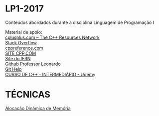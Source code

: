 # LP1-2017
Conteúdos abordados durante a disciplina Linguagem de Programação I

Material de apoio: \
[cplusplus.com – The C++ Resources Network](http://www.cplusplus.com/) \
[Stack Overflow](http://stackoverflow.com/) \
[cppreference.com](http://en.cppreference.com/w/) \
[SITE CPP.COM](http://www.cplusplus.com/) \
[Site do IFRN](https://wiki.sj.ifsc.edu.br/wiki/index.php/Introdu%C3%A7%C3%A3o_C%2B%2B) \
[Github Professor Leonardo](https://github.com/leobezerra) \
[Git Help](https://help.github.com/articles/adding-links-to-wikis/) \
[CURSO DE C++ - INTERMEDIÁRIO - Udemy](https://www.udemy.com/cplusplus-intermediario/learn/v4/overview)

# TÉCNICAS
[Alocação Dinâmica de Memória](https://pt.wikibooks.org/wiki/Programar_em_C%2B%2B/Aloca%C3%A7%C3%A3o_din%C3%A2mica_de_mem%C3%B3ria)
